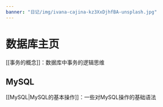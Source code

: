```yaml
---
banner: "日记/img/ivana-cajina-kz3XxDjhfBA-unsplash.jpg"
---
```



# 数据库主页

[[事务的概念]]：数据库中事务的逻辑思维

## MySQL
[[MySQL|MySQL的基本操作]]：一些对MySQL操作的基础语法